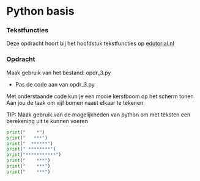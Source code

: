 # Python basis

### Tekstfuncties
Deze opdracht hoort bij het hoofdstuk tekstfuncties op [edutorial.nl](https://www.edutorial.nl)

### Opdracht
Maak gebruik van het bestand: opdr_3.py
* Pas de code aan van opdr_3.py

Met onderstaande code kun je een mooie kerstboom op het scherm tonen
Aan jou de taak om vijf bomen naast elkaar te tekenen.

TIP: Maak gebruik van de mogelijkheden van python om met teksten een berekening uit te kunnen voeren

```python
print("    *")
print("   ***")
print("  ******")
print(" ********")
print("***********")
print("    ***")
print("    ***")
print("    ***")
```







